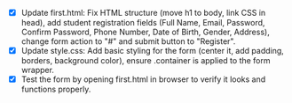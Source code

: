 - [x] Update first.html: Fix HTML structure (move h1 to body, link CSS in head), add student registration fields (Full Name, Email, Password, Confirm Password, Phone Number, Date of Birth, Gender, Address), change form action to "#" and submit button to "Register".
- [x] Update style.css: Add basic styling for the form (center it, add padding, borders, background color), ensure .container is applied to the form wrapper.
- [x] Test the form by opening first.html in browser to verify it looks and functions properly.
